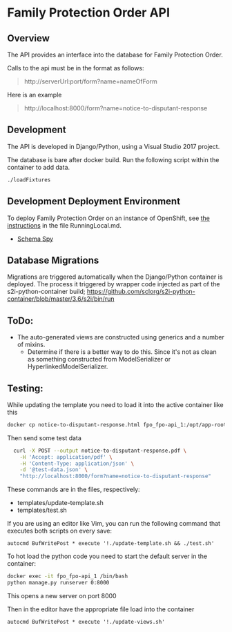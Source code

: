 # Family Protection Order API

## Overview

The API provides an interface into the database for Family Protection Order.

Calls to the api must be in the format as follows:
> http://serverUrl:port/form?name=nameOfForm

Here is an example
> http://localhost:8000/form?name=notice-to-disputant-response

## Development

The API is developed in Django/Python, using a Visual Studio 2017 project.

The database is bare after docker build. Run the following script within the container to add data.
```bash
./loadFixtures
```

## Development Deployment Environment

To deploy Family Protection Order on an instance of OpenShift, see [the instructions](../RunningLocal.md) in the file RunningLocal.md.

- [Schema Spy](https://virtual-hearing-form-schema-dev.apps.silver.devops.gov.bc.ca/)

## Database Migrations

Migrations are triggered automatically when the Django/Python container is deployed.  The process it triggered by wrapper code injected as part of the s2i-python-container build; https://github.com/sclorg/s2i-python-container/blob/master/3.6/s2i/bin/run

## ToDo:
- The auto-generated views are constructed using generics and a number of mixins.
  - Determine if there is a better way to do this.  Since it's not as clean as something constructed from ModelSerializer or HyperlinkedModelSerializer.

## Testing:
While updating the template you need to load it into the active container like this
```bash
docker cp notice-to-disputant-response.html fpo_fpo-api_1:/opt/app-root/src/templates/
```

Then send some test data
```bash
  curl -X POST --output notice-to-disputant-response.pdf \
    -H 'Accept: application/pdf' \
    -H 'Content-Type: application/json' \
    -d '@test-data.json' \
    "http://localhost:8000/form?name=notice-to-disputant-response"
```

These commands are in the files, respectively:
- templates/update-template.sh
- templates/test.sh

If you are using an editor like Vim, you can run the following command that executes both scripts on every save:
```ed
autocmd BufWritePost * execute '!./update-template.sh && ./test.sh'
```

To hot load the python code you need to start the default server in the container:
```bash
docker exec -it fpo_fpo-api_1 /bin/bash
python manage.py runserver 0:8000
```
This opens a new server on port 8000

Then in the editor have the appropriate file load into the container
```ed
autocmd BufWritePost * execute '!./update-views.sh'
```
